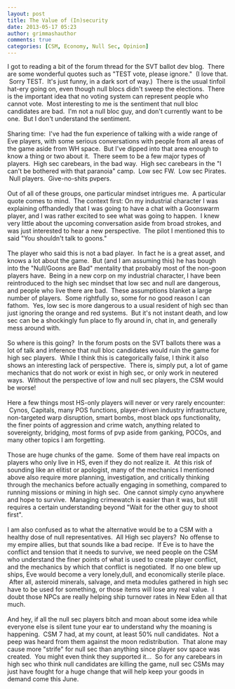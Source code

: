 ```yaml
---
layout: post
title: The Value of (In)security
date: 2013-05-17 05:23
author: grimmashauthor
comments: true
categories: [CSM, Economy, Null Sec, Opinion]
---
```

I got to reading a bit of the forum thread for the SVT ballot dev blog. &nbsp;There are some wonderful quotes such as "TEST vote, please ignore." &nbsp;(I love that. &nbsp;Sorry TEST. &nbsp;It's just funny, in a dark sort of way.) &nbsp;There is the usual tinfoil hat-ery going on, even though null blocs didn't sweep the elections. &nbsp;There is the important idea that no voting system can represent people who cannot vote. &nbsp;Most interesting to me is the sentiment that null bloc candidates are bad. &nbsp;I'm not a null bloc guy, and don't currently want to be one. &nbsp;But I don't understand the sentiment.<br /><br />Sharing time: &nbsp;I've had the fun experience of talking with a wide range of Eve players, with some serious conversations with people from all areas of the game aside from WH space. &nbsp;But I've dipped into that area enough to know a thing or two about it. &nbsp;There seem to be a few major types of players. &nbsp;High sec carebears, in the bad way. &nbsp;High sec carebears in the "I can't be bothered with that paranoia" camp. &nbsp;Low sec FW. &nbsp;Low sec Pirates. &nbsp;Null players. &nbsp;Give-no-shits pvpers.<br /><br />Out of all of these groups, one particular mindset intrigues me. &nbsp;A particular quote comes to mind. &nbsp;The context first: On my industrial character I was explaining offhandedly that I was going to have a chat with a Goonswarm player, and I was rather excited to see what was going to happen. &nbsp;I knew very little about the upcoming conversation aside from broad strokes, and was just interested to hear a new perspective. &nbsp;The pilot I mentioned this to said "You shouldn't talk to goons."<br /><br />The player who said this is not a bad player. &nbsp;In fact he is a great asset, and knows a lot about the game. &nbsp;But (and I am assuming this) he has bough into the "Null/Goons are Bad" mentality that probably most of the non-goon players have. &nbsp;Being in a new corp on my industrial character, I have been reintroduced to the high sec mindset that low sec and null are dangerous, and people who live there are bad. &nbsp;These assumptions blanket a large number of players. &nbsp;Some rightfully so, some for no good reason I can fathom. &nbsp;Yes, low sec is more dangerous to a usual resident of high sec than just ignoring the orange and red systems. &nbsp;But it's not instant death, and low sec can be a shockingly fun place to fly around in, chat in, and generally mess around with.<br /><br />So where is this going? &nbsp;In the forum posts on the SVT ballots there was a lot of talk and inference that null bloc candidates would ruin the game for high sec players. &nbsp;While I think this is categorically false, I think it also shows an interesting lack of perspective. &nbsp;There is, simply put, a lot of game mechanics that do not work or exist in high sec, or only work in neutered ways. &nbsp;Without the perspective of low and null sec players, the CSM would be worse!<br /><br />Here a few things most HS-only players will never or very rarely encounter: &nbsp;Cynos, Capitals, many POS functions, player-driven industry infrastructure, non-targeted warp disruption, smart bombs, most black ops functionality, the finer points of aggression and crime watch, anything related to sovereignty, bridging, most forms of pvp aside from ganking, POCOs, and many other topics I am forgetting.<br /><br />Those are huge chunks of the game. &nbsp;Some of them have real impacts on players who only live in HS, even if they do not realize it. &nbsp;At this risk of sounding like an elitist or apologist, many of the mechanics I mentioned above also require more planning, investigation, and critically thinking through the mechanics before actually engaging in something, compared to running missions or mining in high sec. &nbsp;One cannot simply cyno anywhere and hope to survive. &nbsp;Managing crimewatch is easier than it was, but still requires a certain understanding beyond "Wait for the other guy to shoot first".<br /><br />I am also confused as to what the alternative would be to a CSM with a healthy dose of null representatives. &nbsp;All High sec players? &nbsp;No offense to my empire allies, but that sounds like a bad recipe. &nbsp;If Eve is to have the conflict and tension that it needs to survive, we need people on the CSM who understand the finer points of what is used to create player conflict, and the mechanics by which that conflict is negotiated. &nbsp;If no one blew up ships, Eve would become a very lonely,dull, and economically sterile place. &nbsp;After all, asteroid minerals, salvage, and meta modules gathered in high sec have to be used for something, or those items will lose any real value. &nbsp;I doubt those NPCs are really helping ship turnover rates in New Eden all that much.<br /><br />And hey, if all the null sec players bitch and moan about some idea while everyone else is silent tune your ear to understand why the moaning is happening. &nbsp;CSM 7 had, at my count, at least 50% null candidates. &nbsp;Not a peep was heard from them against the moon redistribution. &nbsp;That alone may cause more "strife" for null sec than anything since player sov space was created. &nbsp;You might even think they supported it... &nbsp;So for any carebears in high sec who think null candidates are killing the game, null sec CSMs may just have fought for a huge change that will help keep your goods in demand come this June.
